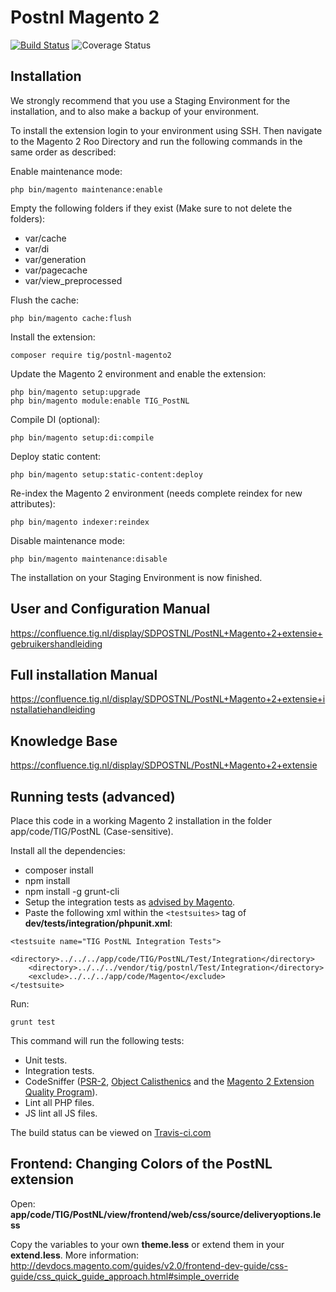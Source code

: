 # Postnl Magento 2

[![Build Status](https://travis-ci.org/tig-nl/postnl-magento2.svg?branch=master)](https://travis-ci.org/tig-nl/postnl-magento2) ![Coverage Status](https://coveralls.io/repos/github/tig-nl/tig-extension-tig-postnl-magento2/badge.svg?t=uuXzu3)

## Installation

We strongly recommend that you use a Staging Environment for the installation, and to also make a backup of your environment.

To install the extension login to your environment using SSH. Then navigate to the Magento 2 Roo Directory and run the following commands in the same order as described:
 
Enable maintenance mode:
~~~~
php bin/magento maintenance:enable
~~~~

Empty the following folders if they exist (Make sure to not delete the folders):
- var/cache
- var/di
- var/generation
- var/pagecache
- var/view_preprocessed

Flush the cache:
~~~~
php bin/magento cache:flush
~~~~

Install the extension:
~~~~
composer require tig/postnl-magento2
~~~~

Update the Magento 2 environment and enable the extension:
~~~~
php bin/magento setup:upgrade
php bin/magento module:enable TIG_PostNL
~~~~

Compile DI (optional):
~~~~
php bin/magento setup:di:compile
~~~~

Deploy static content:
~~~~
php bin/magento setup:static-content:deploy
~~~~

Re-index the Magento 2 environment (needs complete reindex for new attributes):
~~~~
php bin/magento indexer:reindex
~~~~

Disable maintenance mode:
~~~~
php bin/magento maintenance:disable
~~~~

The installation on your Staging Environment is now finished.

## User and Configuration Manual
https://confluence.tig.nl/display/SDPOSTNL/PostNL+Magento+2+extensie+gebruikershandleiding

## Full installation Manual
https://confluence.tig.nl/display/SDPOSTNL/PostNL+Magento+2+extensie+installatiehandleiding

## Knowledge Base
https://confluence.tig.nl/display/SDPOSTNL/PostNL+Magento+2+extensie

## Running tests (advanced)

Place this code in a working Magento 2 installation in the folder app/code/TIG/PostNL (Case-sensitive). 

Install all the dependencies:
- composer install
- npm install
- npm install -g grunt-cli
- Setup the integration tests as [advised by Magento](http://devdocs.magento.com/guides/v2.0/test/integration/integration_test_setup.html).
- Paste the following xml within the ``<testsuites>`` tag of **dev/tests/integration/phpunit.xml**:
~~~~
<testsuite name="TIG PostNL Integration Tests">
    <directory>../../../app/code/TIG/PostNL/Test/Integration</directory>
    <directory>../../../vendor/tig/postnl/Test/Integration</directory>
    <exclude>../../../app/code/Magento</exclude>
</testsuite>
~~~~

Run:

`grunt test`

This command will run the following tests:

- Unit tests.
- Integration tests.
- CodeSniffer ([PSR-2](https://github.com/php-fig/fig-standards/blob/master/accepted/PSR-2-coding-style-guide.md), [Object Calisthenics](https://github.com/object-calisthenics/phpcs-calisthenics-rules) and the [Magento 2 Extension Quality Program](https://github.com/magento/marketplace-eqp)).
- Lint all PHP files.
- JS lint all JS files.

The build status can be viewed on [Travis-ci.com](https://travis-ci.org/tig-nl/postnl-magento2)

## Frontend: Changing Colors of the PostNL extension

Open: **app/code/TIG/PostNL/view/frontend/web/css/source/deliveryoptions.less**

Copy the variables to your own **theme.less** or extend them in your **extend.less**. More information:
http://devdocs.magento.com/guides/v2.0/frontend-dev-guide/css-guide/css_quick_guide_approach.html#simple_override
